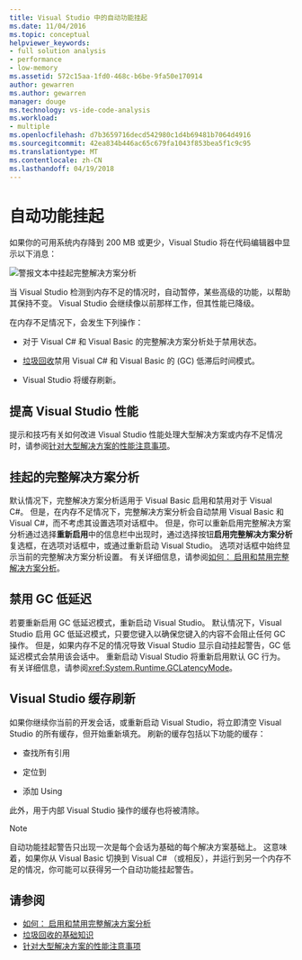 ```yaml
---
title: Visual Studio 中的自动功能挂起
ms.date: 11/04/2016
ms.topic: conceptual
helpviewer_keywords:
- full solution analysis
- performance
- low-memory
ms.assetid: 572c15aa-1fd0-468c-b6be-9fa50e170914
author: gewarren
ms.author: gewarren
manager: douge
ms.technology: vs-ide-code-analysis
ms.workload:
- multiple
ms.openlocfilehash: d7b3659716decd542980c1d4b69481b7064d4916
ms.sourcegitcommit: 42ea834b446ac65c679fa1043f853bea5f1c9c95
ms.translationtype: MT
ms.contentlocale: zh-CN
ms.lasthandoff: 04/19/2018
---
```

# <a name="automatic-feature-suspension"></a>自动功能挂起

如果你的可用系统内存降到 200 MB 或更少，Visual Studio 将在代码编辑器中显示以下消息：

![警报文本中挂起完整解决方案分析](../code-quality/media/fsa_alert.png)

当 Visual Studio 检测到内存不足的情况时，自动暂停，某些高级的功能，以帮助其保持不变。 Visual Studio 会继续像以前那样工作，但其性能已降级。

在内存不足情况下，会发生下列操作：

- 对于 Visual C# 和 Visual Basic 的完整解决方案分析处于禁用状态。

- [垃圾回收](/dotnet/standard/garbage-collection/index)禁用 Visual C# 和 Visual Basic 的 (GC) 低滞后时间模式。

- Visual Studio 将缓存刷新。

## <a name="improve-visual-studio-performance"></a>提高 Visual Studio 性能

提示和技巧有关如何改进 Visual Studio 性能处理大型解决方案或内存不足情况时，请参阅[针对大型解决方案的性能注意事项](https://github.com/dotnet/roslyn/wiki/Performance-considerations-for-large-solutions)。

## <a name="full-solution-analysis-suspended"></a>挂起的完整解决方案分析

默认情况下，完整解决方案分析适用于 Visual Basic 启用和禁用对于 Visual C#。 但是，在内存不足情况下，完整解决方案分析会自动禁用 Visual Basic 和 Visual C#，而不考虑其设置选项对话框中。 但是，你可以重新启用完整解决方案分析通过选择**重新启用**中的信息栏中出现时，通过选择按钮**启用完整解决方案分析**复选框，在选项对话框中，或通过重新启动 Visual Studio。 选项对话框中始终显示当前的完整解决方案分析设置。 有关详细信息，请参阅[如何： 启用和禁用完整解决方案分析](../code-quality/how-to-enable-and-disable-full-solution-analysis-for-managed-code.md)。

## <a name="gc-low-latency-disabled"></a>禁用 GC 低延迟

若要重新启用 GC 低延迟模式，重新启动 Visual Studio。 默认情况下，Visual Studio 启用 GC 低延迟模式，只要您键入以确保您键入的内容不会阻止任何 GC 操作。 但是，如果内存不足的情况导致 Visual Studio 显示自动挂起警告，GC 低延迟模式会禁用该会话中。 重新启动 Visual Studio 将重新启用默认 GC 行为。 有关详细信息，请参阅<xref:System.Runtime.GCLatencyMode>。

## <a name="visual-studio-caches-flushed"></a>Visual Studio 缓存刷新

如果你继续你当前的开发会话，或重新启动 Visual Studio，将立即清空 Visual Studio 的所有缓存，但开始重新填充。 刷新的缓存包括以下功能的缓存：

- 查找所有引用

- 定位到

- 添加 Using

此外，用于内部 Visual Studio 操作的缓存也将被清除。

> [!NOTE]
> 自动功能挂起警告只出现一次是每个会话为基础的每个解决方案基础上。 这意味着，如果你从 Visual Basic 切换到 Visual C# （或相反），并运行到另一个内存不足的情况，你可能可以获得另一个自动功能挂起警告。

## <a name="see-also"></a>请参阅

- [如何： 启用和禁用完整解决方案分析](../code-quality/how-to-enable-and-disable-full-solution-analysis-for-managed-code.md)
- [垃圾回收的基础知识](/dotnet/standard/garbage-collection/fundamentals)
- [针对大型解决方案的性能注意事项](https://github.com/dotnet/roslyn/wiki/Performance-considerations-for-large-solutions)